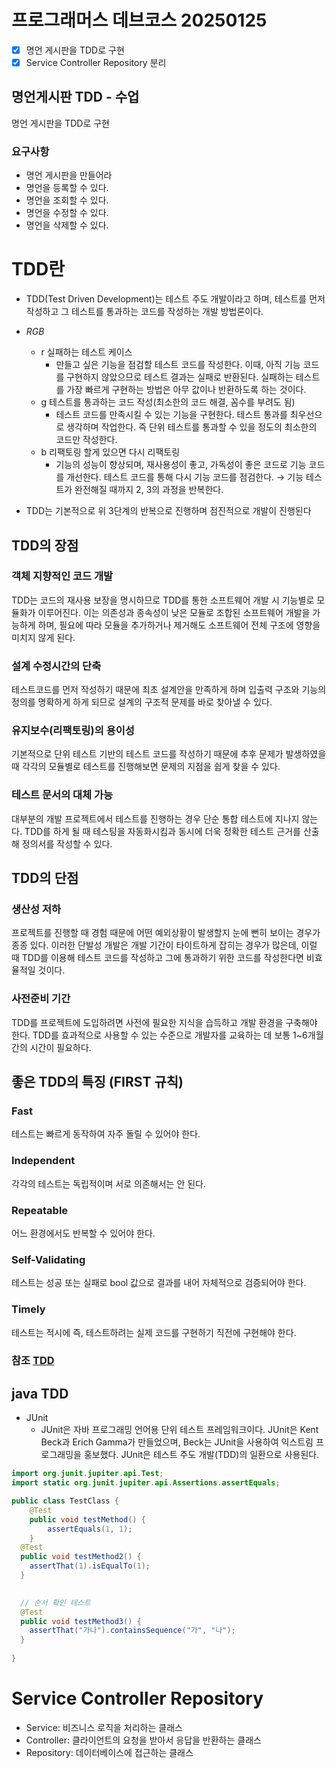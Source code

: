 # 프로그래머스 데브코스 20250125
- [X] 명언 게시판을 TDD로 구현
- [X] Service Controller Repository 분리

## 명언게시판 TDD - 수업
명언 게시판을 TDD로 구현

### 요구사항
- 명언 게시판을 만들어라
- 명언을 등록할 수 있다.
- 명언을 조회할 수 있다.
- 명언을 수정할 수 있다.
- 명언을 삭제할 수 있다.

# TDD란
- TDD(Test Driven Development)는 테스트 주도 개발이라고 하며, 테스트를 먼저 작성하고 그 테스트를 통과하는 코드를 작성하는 개발 방법론이다.

- *RGB*
  - r 실패하는 테스트 케이스
    - 만들고 싶은 기능을 점검할 테스트 코드를 작성한다. 이때, 아직 기능 코드를 구현하지 않았으므로 테스트 결과는 실패로 반환된다. 실패하는 테스트를 가장 빠르게 구현하는 방법은 아무 값이나 반환하도록 하는 것이다.
  - g 테스트를 통과하는 코드 작성(최소한의 코드 해결, 꼼수를 부려도 됨)
    - 테스트 코드를 만족시킬 수 있는 기능을 구현한다. 테스트 통과를 최우선으로 생각하며 작업한다. 즉 단위 테스트를 통과할 수 있을 정도의 최소한의 코드만 작성한다.
  - b 리팩토링 할게 있으면 다시 리팩토링
    - 기능의 성능이 향상되며, 재사용성이 좋고, 가독성이 좋은 코드로 기능 코드를 개선한다. 테스트 코드를 통해 다시 기능 코드를 점검한다. → 기능 테스트가 완전해질 때까지 2, 3의 과정을 반복한다.
  
- TDD는 기본적으로 위 3단계의 반복으로 진행하며 점진적으로 개발이 진행된다

## TDD의 장점 
### 객체 지향적인 코드 개발 
TDD는 코드의 재사용 보장을 명시하므로 TDD를 통한 소프트웨어 개발 시 기능별로 모듈화가 이루어진다. 이는 의존성과 종속성이 낮은 모듈로 조합된 소프트웨어 개발을 가능하게 하며, 필요에 따라 모듈을 추가하거나 제거해도 소프트웨어 전체 구조에 영향을 미치지 않게 된다.

### 설계 수정시간의 단축 
테스트코드를 먼저 작성하기 때문에 최초 설계안을 만족하게 하며 입출력 구조와 기능의 정의를 명확하게 하게 되므로 설계의 구조적 문제를 바로 찾아낼 수 있다.

### 유지보수(리팩토링)의 용이성 
기본적으로 단위 테스트 기반의 테스트 코드를 작성하기 때문에 추후 문제가 발생하였을 때 각각의 모듈별로 테스트를 진행해보면 문제의 지점을 쉽게 찾을 수 있다.

### 테스트 문서의 대체 가능
대부분의 개발 프로젝트에서 테스트를 진행하는 경우 단순 통합 테스트에 지나지 않는다. TDD를 하게 될 때 테스팅을 자동화시킴과 동시에 더욱 정확한 테스트 근거를 산출해 정의서를 작성할 수 있다.

## TDD의 단점 
### 생산성 저하 
프로젝트를 진행할 때 경험 때문에 어떤 예외상황이 발생할지 눈에 뻔히 보이는 경우가 종종 있다. 이러한 단발성 개발은 개발 기간이 타이트하게 잡히는 경우가 많은데, 이럴 때 TDD를 이용해 테스트 코드를 작성하고 그에 통과하기 위한 코드를 작성한다면 비효율적일 것이다.

### 사전준비 기간 
TDD를 프로젝트에 도입하려면 사전에 필요한 지식을 습득하고 개발 환경을 구축해야 한다. TDD를 효과적으로 사용할 수 있는 수준으로 개발자를 교육하는 데 보통 1~6개월간의 시간이 필요하다.

## 좋은 TDD의 특징 (FIRST 규칙) 
### Fast 
테스트는 빠르게 동작하여 자주 돌릴 수 있어야 한다.

### Independent 
각각의 테스트는 독립적이며 서로 의존해서는 안 된다.

### Repeatable 
어느 환경에서도 반복할 수 있어야 한다.

### Self-Validating 
테스트는 성공 또는 실패로 bool 값으로 결과를 내어 자체적으로 검증되어야 한다.

### Timely 
테스트는 적시에 즉, 테스트하려는 실제 코드를 구현하기 직전에 구현해야 한다.

### 참조 [TDD](https://incodom.kr/%ED%85%8C%EC%8A%A4%ED%8A%B8_%EC%A3%BC%EB%8F%84_%EA%B0%9C%EB%B0%9C)

## java TDD
- JUnit
  - JUnit은 자바 프로그래밍 언어용 단위 테스트 프레임워크이다. JUnit은 Kent Beck과 Erich Gamma가 만들었으며, Beck는 JUnit을 사용하여 익스트림 프로그래밍을 홍보했다. JUnit은 테스트 주도 개발(TDD)의 일환으로 사용된다.

```java
import org.junit.jupiter.api.Test;
import static org.junit.jupiter.api.Assertions.assertEquals;

public class TestClass {
    @Test
    public void testMethod() {
        assertEquals(1, 1);
    }
  @Test
  public void testMethod2() {
    assertThat(1).isEqualTo(1);
  }

  
  // 순서 확인 테스트
  @Test
  public void testMethod3() {
    assertThat("가나").containsSequence("가", "나");
  }
  
}

```

# Service Controller Repository
- Service: 비즈니스 로직을 처리하는 클래스
- Controller: 클라이언트의 요청을 받아서 응답을 반환하는 클래스
- Repository: 데이터베이스에 접근하는 클래스